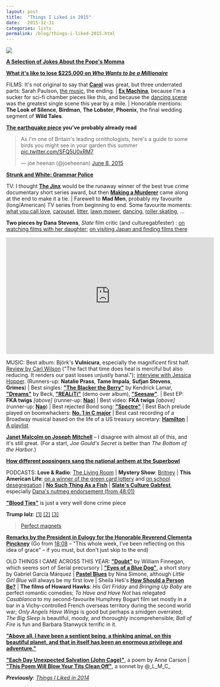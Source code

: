 ```yaml
---
layout: post
title:  "Things I Liked in 2015"
date:   2015-12-31
categories: lists
permalink: /blog/things-i-liked-2015.html
---
```


[![](../assets/img/2015-cubes.jpg)](http://lernertandsander.com/cubes/)

[**A Selection of Jokes About the Pope's Momma**](https://www.gawkerarchives.com/a-selection-of-jokes-about-the-popes-momma-1679712485)

**[What it's like to lose $225,000 on _Who Wants to be a Millionaire_](http://www.slate.com/articles/arts/culturebox/2015/02/who_wants_to_be_a_millionaire_i_lost_on_the_show_and_it_almost_destroyed.html)**

FILMS: It's not original to say that [**Carol**](http://www.slate.com/articles/arts/movies/2015/11/cate_blanchett_and_rooney_mara_in_todd_haynes_carol_reviewed.html) was great, but three underrated parts: Sarah Paulson, [the music](https://open.spotify.com/album/3gx0VobVNh66EVxGnM0yXU), the ending. \| [**Ex Machina**](http://www.rogerebert.com/reviews/ex-machina-2015), because I'm a sucker for sci-fi chamber pieces like this, and because the [dancing scene](https://www.youtube.com/watch?v=hGY44DIQb-A) was the greatest single scene this year by a mile. \| Honorable mentions: **The Look of Silence**, **Birdman**, **The Lobster**, **Phoenix**, the final wedding segment of **Wild Tales**.

**[The earthquake piece](http://www.newyorker.com/magazine/2015/07/20/the-really-big-one) you've probably already read**

<blockquote class="twitter-tweet"><p lang="en" dir="ltr">As I&#39;m one of Britain&#39;s leading ornithologists, here&#39;s a guide to some birds you might see in your garden this summer <a href="http://t.co/SFQ5U0xRM7">pic.twitter.com/SFQ5U0xRM7</a></p>&mdash; joe heenan (@joeheenan) <a href="https://twitter.com/joeheenan/status/607991509607186433?ref_src=twsrc%5Etfw">June 8, 2015</a></blockquote> <script async src="https://platform.twitter.com/widgets.js" charset="utf-8"></script>

[**Strunk and White: Grammar Police**](http://www.themillions.com/2015/09/scenes-from-our-unproduced-screenplay-strunk-white-grammar-police.html)

TV: I thought [**The Jinx**](http://www.newyorker.com/magazine/2015/03/23/what-about-bob) would be the runaway winner of the best true crime documentary short series award, but then [**Making a Murderer**](http://www.vulture.com/2015/12/making-a-murderer-as-good-as-serial-if-not-better.html) came along at the end to make it a tie. \| Farewell to **Mad Men**, probably my favourite (long/American) TV series from beginning to end. Some favourite moments: [what you call love](https://www.youtube.com/watch?v=fjg5TuXV09U),  [carousel](https://www.youtube.com/watch?v=suRDUFpsHus), [litter](https://www.youtube.com/watch?v=rhcKuMjvcCk), [lawn mower](https://www.youtube.com/watch?v=iI2A8bQv2xA), [dancing](https://www.youtube.com/watch?v=iuzvp8hiY30), [roller skating](https://www.youtube.com/watch?v=AXuKqqv6Mok), ...

**Two pieces by Dana Stevens**, _Slate_ film critic (and culturegabfester) : [on watching films with her daughter](http://www.slate.com/articles/arts/culturebox/2015/01/watching_movies_with_children_how_my_daughter_s_screen_habits_changed_my.html); [on visiting Japan and finding films there](http://www.slate.com/articles/arts/culturebox/2015/10/japanese_film_tour_ghibli_museum_the_lost_in_translation_pool_and_toho_studios.html)

<p><iframe width="560" height="315" src="https://www.youtube.com/embed/bYU3j-22360" frameborder="0" allowfullscreen></iframe></p>

MUSIC: Best album: Björk's **Vulnicura**, especially the magnificent first half. [Review by Carl Wilson](http://www.slate.com/articles/arts/music_box/2015/01/bjork_s_new_album_vulnicura_reviewed.html) ("The fact that time does heal is merciful but also reducing. It renders our past losses unjustly banal."); [interview with Jessica Hopper](http://pitchfork.com/features/interview/9582-the-invisible-woman-a-conversation-with-bjork/). (Runners-up: **Natalie Prass**, **Tame Impala**, **Sufjan Stevens**, **Grimes**) \| Best singles: [**"The Blacker the Berry"**](https://open.spotify.com/album/05OUNCvQTUIoxP2USQuWWp) by Kendrick Lamar, [**"Dreams"**](https://www.youtube.com/watch?v=oTM3YPTYNo0) by Beck, [**"REALiTi"**](https://www.youtube.com/watch?v=N9XKLqGqwLA) (demo over album), [**"Seesaw"**](https://open.spotify.com/track/1nXRacxi1isUvleBB6Jgx7). \| Best EP: **FKA twigs** _[above]_ (runner-up: [**Nao**](http://pitchfork.com/reviews/albums/20620-february-15-ep/)) \| Best video: **FKA twigs** _[above]_ (runner-up: [**Nao**](https://www.youtube.com/watch?v=R7vHqhRXZpY)) \| Best rejected Bond song: [**"Spectre"**](https://soundcloud.com/radiohead/spectre) \| Best Bach prelude played on boomwhackers: [**No. 1 in C major**](https://www.youtube.com/watch?v=Y5seI0eJZCg) \| Best cast recording of a Broadway musical based on the life of a US treasury secretary: [**Hamilton**](https://open.spotify.com/album/1kCHru7uhxBUdzkm4gzRQc) \| [A playlist](https://open.spotify.com/user/mpaldridge/playlist/7DDIYRIj1e3uizPq2SMuYa)

[**Janet Malcolm on Joseph Mitchell**](http://www.nybooks.com/articles/2015/04/23/joseph-mitchell-master-writer-city/) – I disagree with almost all of this, and it's still great. (For a start, _Joe Gould's Secret_ is better than _The Bottom of the Harbor_.)

[**How different popsingers sang the national anthem at the Superbowl**](https://web.archive.org/web/20150430070732/http://popbitch.com/home/2015/01/29/oh-say-can-you-sing/)

PODCASTS: **Love & Radio**: [The Living Room](http://loveandradio.org/2015/03/the-living-room/) \| **Mystery Show**: [Britney](https://www.wnyc.org/story/case-2-britney/) \| **This American Life**: [on a winner of the green card lottery](https://www.thisamericanlife.org/radio-archives/episode/560/abdi-and-the-golden-ticket) and [on school desegregation](https://www.thisamericanlife.org/radio-archives/episode/562/the-problem-we-all-live-with) \| [**No Such Thing As a Fish**](http://qi.com/podcast) \| [**Slate's Culture Gabfest**](http://www.slate.com/articles/podcasts/culturegabfest.html), especially [Dana's nutmeg endorsement (from 48:01)](http://www.slate.com/articles/podcasts/culturegabfest/2015/12/slate_s_culture_gabfest_on_creed_marvel_s_jessica_jones_and_regulating_addiction.html)

[**"Blood Ties"**](http://www.newyorker.com/magazine/2015/11/09/blood-ties) is just a very well done crime piece

**Trump lolz**: [[1]](https://www.youtube.com/watch?v=pgwr9r36zIU) [[2]](https://www.mcsweeneys.net/articles/donald-trump-through-the-ages) [[3]](https://twitter.com/grahamdavida/status/651883528637050880)

<blockquote class="imgur-embed-pub" lang="en" data-id="SQXB06O" data-context="false" ><a href="//imgur.com/SQXB06O">Perfect magnets</a></blockquote><script async src="//s.imgur.com/min/embed.js" charset="utf-8"></script>

[**Remarks by the President in Eulogy for the Honorable Reverend Clementa Pinckney**](https://www.youtube.com/watch?v=rRvBzzR5tdA) (Go from [18:08](https://www.youtube.com/watch?v=rRvBzzR5tdA?t=18m8s) – "This whole week, I’ve been reflecting on this idea of grace" – if you must, but don't just skip to the end)

OLD THINGS I CAME ACROSS THIS YEAR: [**"Doubt"**](http://www.newyorker.com/magazine/1994/01/31/doubt-3) by William Finnegan, which seems sort of Serial precursory \| [**"Eyes of a Blue Dog"**](https://www.ndsu.edu/pubweb/~cinichol/CreativeWriting/323/GarciaMarquezEyesDog.htm), a short story by Gabriel García Márquez \| **[Pastel Blues](https://open.spotify.com/album/5b2uj8OsgNJAbJuKyNykRb)** by Nina Simone, although _Little Girl Blue_ will always be my first love \| Sheila Heti's [**How Should a Person Be?**](http://www.nytimes.com/2012/07/08/books/review/how-should-a-person-be-by-sheila-heti.html) \| **The films of Howard Hawks**: _His Girl Friday_ and _Bringing Up Baby_ are perfect romantic comedies; _To Have and Have Not_ has relegated _Casablanca_ to my second-favourite Humphrey Bogart film set mostly in a bar in a Vichy-controlled French overseas territory during the second world war; _Only Angels Have Wings_ is good but perhaps a smidgen overrated; _The Big Sleep_ is beautiful, moody, and thoroughly incomprehensible; _Ball of Fire_ is fun and Barbara Stanwyck terrific in it.

[**"Above all, I have been a sentient being, a thinking animal, on this beautiful planet, and that in itself has been an enormous privilege and adventure."**](http://www.nytimes.com/2015/02/19/opinion/oliver-sacks-on-learning-he-has-terminal-cancer.html)

[**"Each Day Unexpected Salvation (John Cage)"**](http://www.newyorker.com/magazine/2015/08/10/each-day-unexpected-salvation-john-cage), a poem by Anne Carson \| [**"This Poem Will Blow Your Tits Clean Off"**](https://133millionand1.tumblr.com/post/132077058349/a-sonnet), a sonnet by @\_L\_M\_C\_

_**Previously**: [Things I Liked in 2014](things-i-liked-2015.html)_
